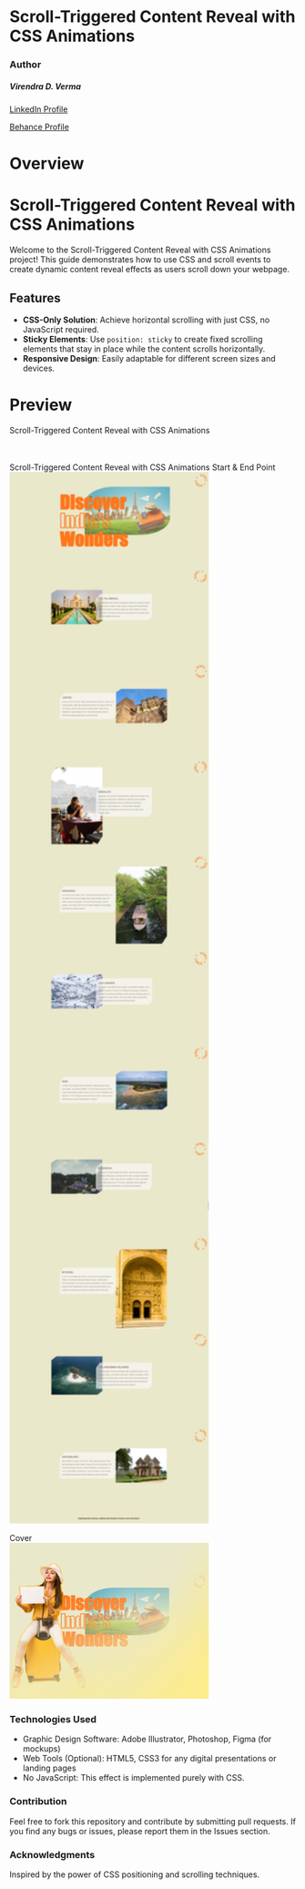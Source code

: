 # Scroll-Triggered Content Reveal with CSS Animations

### Author
##### Virendra D. Verma

<a href="https://www.linkedin.com/in/dharmendraverma95/" target="_blank">LinkedIn Profile </a>

<a href="https://www.behance.net/dhirukumar" target="_blank">Behance Profile </a>


# Overview

# Scroll-Triggered Content Reveal with CSS Animations

Welcome to the Scroll-Triggered Content Reveal with CSS Animations project! This guide demonstrates how to use CSS and scroll events to create dynamic content reveal effects as users scroll down your webpage.



## Features
- **CSS-Only Solution**: Achieve horizontal scrolling with just CSS, no JavaScript required.
- **Sticky Elements**: Use `position: sticky` to create fixed scrolling elements that stay in place while the content scrolls horizontally.
- **Responsive Design**: Easily adaptable for different screen sizes and devices.



# Preview
<span>Scroll-Triggered Content Reveal with CSS Animations</span>
<br/>
<a href="https://www.behance.net/gallery/218213655/Scroll-Triggered-Content-Reveal" target="_blank">
<img style="width:350px;" src="./img/landingPage.gif" alt="" />

</a>
<br/>
<span>Scroll-Triggered Content Reveal with CSS Animations Start & End Point </span>
<br/>
<a href="https://www.behance.net/gallery/218213655/Scroll-Triggered-Content-Reveal" target="_blank">
<img style="width:350px;" src="./img/landingPage.png" alt="" /></a>
<br/>

<span>Cover</span>
<br/>
<a href="https://www.behance.net/gallery/218213655/Scroll-Triggered-Content-Reveal" target="_blank">
<img style="width:350px;" src="./img/cover.png" alt="" />
</a>
<br />

### Technologies Used
<ul>
  <li>Graphic Design Software: Adobe Illustrator, Photoshop, Figma (for mockups)</li>
  <li>Web Tools (Optional): HTML5, CSS3 for any digital presentations or landing pages</li>
  <li>No JavaScript: This effect is implemented purely with CSS.</li>
</ul>

### Contribution
Feel free to fork this repository and contribute by submitting pull requests. If you find any bugs or issues, please report them in the Issues section.


###  Acknowledgments
Inspired by the power of CSS positioning and scrolling techniques.





